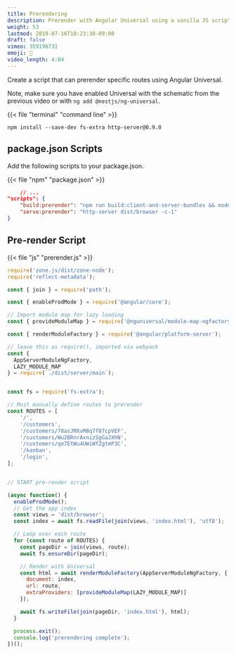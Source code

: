```yaml
---
title: Prerendering 
description: Prerender with Angular Universal using a vanilla JS script
weight: 53
lastmod: 2019-07-16T10:23:30-09:00
draft: false
vimeo: 359196731
emoji: 📂
video_length: 4:04
---
```


Create a script that can prerender specific routes using Angular Universal. 

Note, make sure you have enabled Universal with the schematic from the previous video or with `ng add @nestjs/ng-universal`. 

{{< file "terminal" "command line" >}}
```text
npm install --save-dev fs-extra http-server@0.9.0
```

## package.json Scripts

Add the following scripts to your package.json. 

{{< file "npm" "package.json" >}}
```json
    // ...
"scripts": {
    "build:prerender": "npm run build:client-and-server-bundles && node prerender.js",
    "serve:prerender": "http-server dist/browser -c-1"
}
```

## Pre-render Script

{{< file "js" "prerender.js" >}}
```js
require('zone.js/dist/zone-node');
require('reflect-metadata');

const { join } = require('path');

const { enableProdMode } = require('@angular/core');

// Import module map for lazy loading
const { provideModuleMap } = require('@nguniversal/module-map-ngfactory-loader');

const { renderModuleFactory } = require('@angular/platform-server');

// leave this as require(), imported via webpack
const {
  AppServerModuleNgFactory,
  LAZY_MODULE_MAP
} = require(`./dist/server/main`);


const fs = require('fs-extra');

// Must manually define routes to prerender
const ROUTES = [
    '/', 
    '/customers',
    '/customers/78asJMXvM8q7f87cpVEF',
    '/customers/Wu2BRnrAxnizSgGaJXhN',
    '/customers/qe7EtWu4UWiWfZgtmP3C',
    '/kanban',
    '/login',
];


// START pre-render script

(async function() {
  enableProdMode();
  // Get the app index
  const views = 'dist/browser';
  const index = await fs.readFile(join(views, 'index.html'), 'utf8');

  // Loop over each route
  for (const route of ROUTES) {
    const pageDir = join(views, route);
    await fs.ensureDir(pageDir);

    // Render with Universal
    const html = await renderModuleFactory(AppServerModuleNgFactory, {
      document: index,
      url: route,
      extraProviders: [provideModuleMap(LAZY_MODULE_MAP)]
    });

    await fs.writeFile(join(pageDir, 'index.html'), html);
  }

  process.exit();
  console.log('prerendering complete');
})();

```